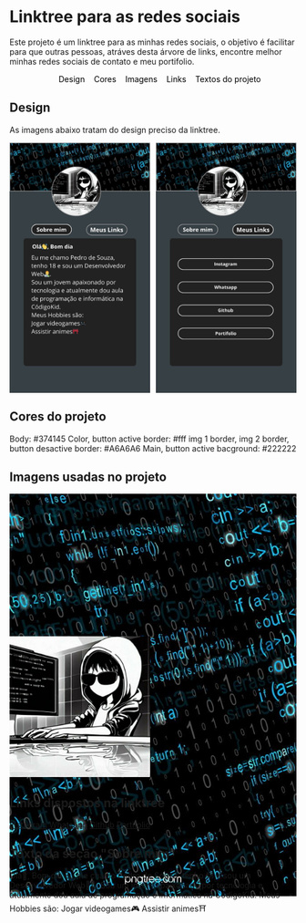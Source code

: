 # Linktree para as redes sociais
Este projeto é um linktree para as minhas redes sociais, o objetivo é facilitar para que outras pessoas, atráves desta árvore de links, encontre melhor minhas redes sociais de contato e meu portifolio.

<div id="menu">
<ul style="list-style-type: none; display:flex; justify-content: center; align-items: center; flex-wrap:wrap; gap: 1rem">
<li><a href="#design" style="color: #000; text-decoration: none">Design</a></li>
<li><a href="#cores-do-projeto" style="color: #000; text-decoration: none">Cores</a></li>
<li><a href="#imagens-usadas-no-projeto" style="color: #000; text-decoration: none">Imagens</a></li>
<li><a href="#links-dispostos-na-linktree" style="color: #000; text-decoration: none">Links</a></li>
<li><a href="#texto-da-seção-sobre-mim" style="color: #000; text-decoration: none">Textos do projeto</a></li>
</div>

## Design
As imagens abaixo tratam do design preciso da linktree.
<div style="display: flex; flex-wrap: wrap; gap: 2%;">
    <img src="./Design/2.jpg" width="49%" alt="Imagem do design 1">
    <img src="./Design/3.jpg" width="49%" alt="Imagem do design 2">
</div>

## Cores do projeto
Body: #374145
Color, button active border: #fff
img 1 border, img 2 border, button desactive border: #A6A6A6
Main, button active bacground: #222222

## Imagens usadas no projeto
<div style="display: flex; flex-wrap: wrap; gap: 2%;">
    <a href="./Img/Programação De Código De Caracteres De Fundo Azul Papel de Parede Para Download Gratuito - Pngtree.jpg" style="height: 250px"><img src="./Img/Programação De Código De Caracteres De Fundo Azul Papel de Parede Para Download Gratuito - Pngtree.jpg" ">
    </a>
    <a href="./Img/coding anime boy black and white.jpg" style="width:49%;height: 250px"><img src="./Img/coding anime boy black and white.jpg">
    </a>
</div>

## Links dispostos na linktree

[Instagram](https://www.instagram.com/pp_henrique1/)
[Whatsapp](https://wa.me/+5594993038120)
[Github](https://github.com/Pedro-OSouza/Pedro-OSouza)
[Portifolio](https://pedrodesouza.netlify.app/)


## Texto da seção "Sobre mim"
Olá👋, Bom dia
Eu me chamo Pedro de Souza, tenho 18 e sou um Desenvolvedor Web👨‍💻.
Sou um jovem apaixonado por tecnologia e atualmente dou aula de programação e informática na CódigoKid.
Meus Hobbies são: 
Jogar videogames🎮 
Assistir animes⛩️
 